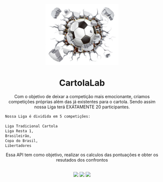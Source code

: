 <!-- Logo/Banner do Projeto -->

<p align="center">
  <img src="assets/clab_logo.png" alt="Logo" width="auto" height="200">
  <h1 align="center">CartolaLab</h1>
  <p align="center">
    Com o objetivo de deixar a competição mais emocionante, criamos competições próprias além das já existentes para o cartola. Sendo assim nossa Liga terá EXATAMENTE 20 participantes.

	Nossa Liga é dividida em 5 competições:

	Liga Tradicional Cartola
	Liga Resta 1,
	Brasileirão,
	Copa do Brasil,
	Libertadores
  </p>
  <p align="center">
	Essa API tem como objetivo, realizar os calculos das pontuações e obter os resutados dos confrontos 
  </p>
</p>

<br />

<!-- Shields do Projeto -->

<div align="center">
  <a href="https://github.com/dtidigitalcrafters/readme-template/graphs/contributors" alt="Contributors">
        <img src="https://img.shields.io/github/contributors/dtidigitalcrafters/readme-template?color=green&style=for-the-badge" /></a>
  <a href="https://github.com/dtidigitalcrafters/readme-template/issues" alt="Issues">
        <img src="https://img.shields.io/github/issues-raw/dtidigitalcrafters/readme-template?style=for-the-badge" /></a>
  <a href="#" alt="Build Status">
        <img src="https://img.shields.io/static/v1?label=build&message=Passando&color=success&style=for-the-badge" /></a>
</div>

<br />

